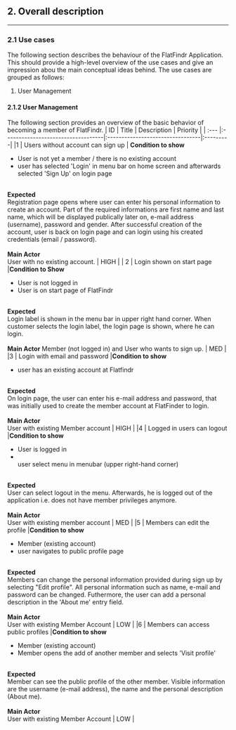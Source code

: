 ## 2. Overall description
-------------------
### 2.1 Use cases
The following section describes the behaviour of the FlatFindr Application. This should provide a high-level overview of the use cases and give an impression abou the main conceptual ideas behind. The use cases are grouped as follows: 
1. User Management


#### 2.1.2 User Management
The following section provides an overview of the basic behavior of becoming a member of FlatFindr. 
| ID   | Title                              | Description                      | Priority |
| :--- |:-----------------------------------|:---------------------------------|:---------|
|1    | Users without account can sign up  | **Condition to show**<ul><li>User is not yet a member / there is no existing account </li><li> user has selected 'Login' in menu bar on home screen and afterwards selected 'Sign Up' on login page </li></ul><br>**Expected**<br>Registration page opens where user can enter his personal information to create an account. Part of the required informations are first name and last name, which will be displayed publically later on, e-mail address (username), password and gender. After successful creation of the account, user is back on login page and can login using his created credentials (email / password).<br><br>**Main Actor**<br>User with no existing account.                                     | HIGH |
| 2   | Login shown on start page         |**Condition to Show**<ul><li>User is not logged in</li><li>User is on start page of FlatFindr</li></ul><br>**Expected**<br>Login label is shown in the menu bar in upper right hand corner. When customer selects the login label, the login page is shown, where he can login.<br><br>**Main Actor** Member (not logged in) and User who wants to sign up.                                     | MED |
|3    | Login with email and password     |**Condition to show**<ul><li> user has an existing account at Flatfindr </li></ul><br>**Expected**<br>On login page, the user can enter his e-mail address and password, that was initially used to create the member account at FlatFinder to login.<br><br>**Main Actor**<br>User with existing Member account                                                                               | HIGH |
|4    | Logged in users can logout        |**Condition to show**<ul><li>User is logged in</li><li></li>user select menu in menubar (upper right-hand corner)</ul><br>**Expected**<br>User can select logout in the menu. Afterwards, he is logged out of the application i.e. does not have member privileges anymore.<br><br>**Main Actor**<br>User with existing member account                                  | MED |
|5    | Members can edit the profile      |**Condition to show**<ul><li>Member (existing account) </li><li>user navigates to public profile page</li></ul><br>**Expected**<br>Members can change the personal information provided during sign up by selecting "Edit profile". All personal information such as name, e-mail and password can be changed. Futhermore, the user can add a personal description in the 'About me' entry field. <br><br>**Main Actor**<br>User with existing Member Account                                                                                     | LOW |
|6   | Members can access public profiles |**Condition to show**<ul><li>Member (existing account) </li><li> Member opens the add of another member and selects 'Visit profile'</li></ul><br>**Expected**<br>Member can see the public profile of the other member. Visible information are the username (e-mail address), the name and the personal description (About me).<br><br>**Main Actor**<br>User with existing Member Account                                                                                      | LOW |
